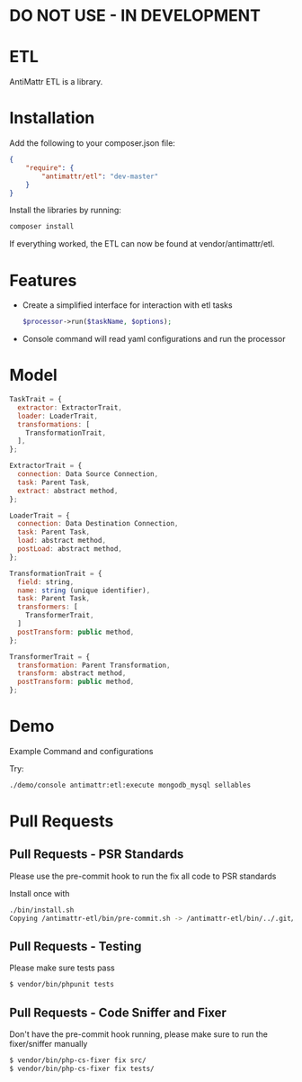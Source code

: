 # DO NOT USE - IN DEVELOPMENT

ETL
===

AntiMattr ETL is a library.

Installation
============

Add the following to your composer.json file:

```json
{
    "require": {
        "antimattr/etl": "dev-master"
    }
}
```

Install the libraries by running:

```bash
composer install
```

If everything worked, the ETL can now be found at vendor/antimattr/etl.

Features
========

 * Create a simplified interface for interaction with etl tasks

   ```php
   $processor->run($taskName, $options);
   ```

 * Console command will read yaml configurations and run the processor

Model
=====

```javascript
TaskTrait = {
  extractor: ExtractorTrait,
  loader: LoaderTrait,
  transformations: [
    TransformationTrait,
  ],
};

ExtractorTrait = {
  connection: Data Source Connection,
  task: Parent Task,
  extract: abstract method,
};

LoaderTrait = {
  connection: Data Destination Connection,
  task: Parent Task,
  load: abstract method,
  postLoad: abstract method,
};

TransformationTrait = {
  field: string,
  name: string (unique identifier),
  task: Parent Task,
  transformers: [
    TransformerTrait,
  ]
  postTransform: public method,
};

TransformerTrait = {
  transformation: Parent Transformation,
  transform: abstract method,
  postTransform: public method,
};
```

Demo
====

Example Command and configurations

Try:

```bash
./demo/console antimattr:etl:execute mongodb_mysql sellables
```

Pull Requests
=============

Pull Requests - PSR Standards
-----------------------------

Please use the pre-commit hook to run the fix all code to PSR standards

Install once with

```bash
./bin/install.sh
Copying /antimattr-etl/bin/pre-commit.sh -> /antimattr-etl/bin/../.git/hooks/pre-commit
```

Pull Requests - Testing
-----------------------

Please make sure tests pass

```bash
$ vendor/bin/phpunit tests
```

Pull Requests - Code Sniffer and Fixer
--------------------------------------

Don't have the pre-commit hook running, please make sure to run the fixer/sniffer manually

```bash
$ vendor/bin/php-cs-fixer fix src/
$ vendor/bin/php-cs-fixer fix tests/
